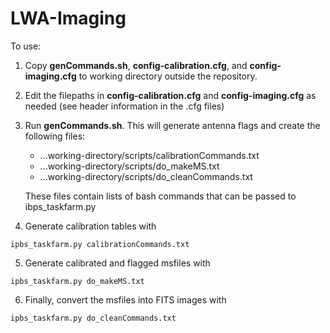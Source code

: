 # LWA-Imaging

To use:

1. Copy **genCommands.sh**, **config-calibration.cfg**, and **config-imaging.cfg** to working directory outside the repository.

2. Edit the filepaths in **config-calibration.cfg** and **config-imaging.cfg** as needed (see header information in the .cfg files)

3. Run **genCommands.sh**. This will generate antenna flags and create the following files:
   * ...working-directory/scripts/calibrationCommands.txt
   * ...working-directory/scripts/do_makeMS.txt
   * ...working-directory/scripts/do_cleanCommands.txt
   
   These files contain lists of bash commands that can be passed to ibps_taskfarm.py
   
4. Generate calibration tables with

`ipbs_taskfarm.py calibrationCommands.txt`

5. Generate calibrated and flagged msfiles with

`ipbs_taskfarm.py do_makeMS.txt`

6. Finally, convert the msfiles into FITS images with

`ipbs_taskfarm.py do_cleanCommands.txt`
